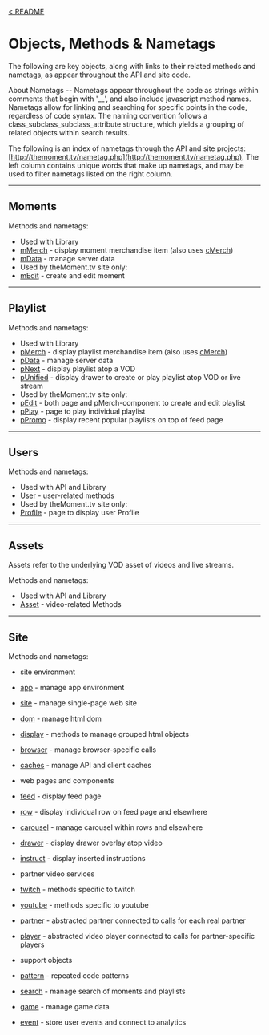 <a name="top"></a>
[< README](/README.md#top)

# Objects, Methods & Nametags

The following are key objects, along with links to their related methods and nametags, as appear throughout the API and site code.

About Nametags -- Nametags appear throughout the code as strings within comments that begin with '__', and also include javascript method names.  Nametags allow for linking and searching for specific points in the code, regardless of code syntax. The naming convention follows a class_subclass_subclass_attribute structure, which yields a grouping of related objects within search results.

The following is an index of nametags through the API and site projects: [http://themoment.tv/nametag.php](http://themoment.tv/nametag.php). The left column contains unique words that make up nametags, and may be used to filter nametags listed on the right column.

------------------------------------------------
<a name="moment_object"></a>
## Moments

Methods and nametags:

- Used with Library
 - [mMerch](http://themoment.tv/nametag.php#mMerch) - display moment merchandise item (also uses [cMerch](http://themoment.tv/nametag.php#cMerch))
 - [mData](http://themoment.tv/nametag.php#mData) - manage server data
- Used by theMoment.tv site only:
 - [mEdit](http://themoment.tv/nametag.php#mEdit) - create and edit moment

------------------------------------------------
<a name="playlist_object"></a>
## Playlist

Methods and nametags:

- Used with Library
 - [pMerch](http://themoment.tv/nametag.php#pMerch) - display playlist merchandise item (also uses [cMerch](http://themoment.tv/nametag.php#cMerch))
 - [pData](http://themoment.tv/nametag.php#pData) - manage server data
 - [pNext](http://themoment.tv/nametag.php#pNext) - display playlist atop a VOD
 - [pUnified](http://themoment.tv/nametag.php#pUnified) - display drawer to create or play playlist atop VOD or live stream
- Used by theMoment.tv site only:
 - [pEdit](http://themoment.tv/nametag.php#pEdit) - both page and pMerch-component to create and edit playlist
 - [pPlay](http://themoment.tv/nametag.php#mPlay) - page to play individual playlist
 - [pPromo](http://themoment.tv/nametag.php#pPromo) - display recent popular playlists on top of feed page

------------------------------------------------
<a name="user_object"></a>
## Users

Methods and nametags:

- Used with API and Library
 - [User](http://themoment.tv/nametag.php#User) - user-related methods
- Used by theMoment.tv site only:
 - [Profile](http://themoment.tv/nametag.php#Profile) - page to display user Profile

------------------------------------------------
<a name="asset_object"></a>
## Assets

Assets refer to the underlying VOD asset of videos and live streams.

Methods and nametags:

- Used with API and Library
 - [Asset](http://themoment.tv/nametag.php#asset) - video-related Methods

------------------------------------------------
<a name="site_object"></a>
## Site

Methods and nametags:

- site environment
 - [app](http://themoment.tv/nametag.php#app) - manage app environment
 - [site](http://themoment.tv/nametag.php#site) - manage single-page web site
 - [dom](http://themoment.tv/nametag.php#dom) - manage html dom
 - [display](http://themoment.tv/nametag.php#display) - methods to manage grouped html objects
 - [browser](http://themoment.tv/nametag.php#browser) - manage browser-specific calls
 - [caches](http://themoment.tv/nametag.php#caches) - manage API and client caches

- web pages and components
 - [feed](http://themoment.tv/nametag.php#feed) - display feed page
 - [row](http://themoment.tv/nametag.php#row) - display individual row on feed page and elsewhere
 - [carousel](http://themoment.tv/nametag.php#carousel) - manage carousel within rows and elsewhere
 - [drawer](http://themoment.tv/nametag.php#drawer) - display drawer overlay atop video
 - [instruct](http://themoment.tv/nametag.php#instruct) - display inserted instructions

- partner video services
 - [twitch](http://themoment.tv/nametag.php#twitch) - methods specific to twitch
 - [youtube](http://themoment.tv/nametag.php#youtube) - methods specific to youtube
 - [partner](http://themoment.tv/nametag.php#partner) - abstracted partner connected to calls for each real partner
 - [player](http://themoment.tv/nametag.php#player) - abstracted video player connected to calls for partner-specific players

- support objects
 - [pattern](http://themoment.tv/nametag.php#pattern) - repeated code patterns
 - [search](http://themoment.tv/nametag.php#media) - manage search of moments and playlists
 - [game](http://themoment.tv/nametag.php#game) - manage game data
 - [event](http://themoment.tv/nametag.php#event) - store user events and connect to analytics
